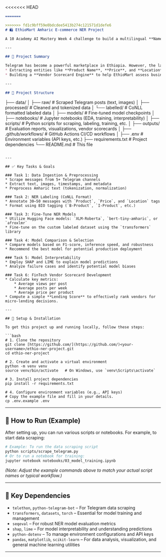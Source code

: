 <<<<<<< HEAD
```markdown
=======

>>>>>>> fd1c9bff59e0bdcdee5413b274c121571d1defe6
# 🛍️ EthioMart Amharic E-commerce NER Project

A 10 Academy AI Mastery Week 4 challenge to build a multilingual **Named Entity Recognition (NER)** system that extracts business-critical entities from Amharic Telegram messages. This project supports **EthioMart's vision** to centralize e-commerce activity and enable smart vendor evaluation for micro-lending.

---

## 📌 Project Summary

Telegram has become a powerful marketplace in Ethiopia. However, the lack of structure across vendor posts makes automation and analysis difficult. We aim to solve this by:
* Extracting entities like **Product Name**, **Price**, and **Location** from unstructured Amharic messages.
* Building a **Vendor Scorecard Engine** to help EthioMart assess business performance for **micro-lending** decisions.

---

## 📁 Project Structure

```

├── data/
│   ├── raw/                 \# Scraped Telegram posts (text, images)
│   ├── processed/           \# Cleaned and tokenized data
│   └── labelled/            \# CoNLL formatted labeled data
│
├── models/                  \# Fine-tuned model checkpoints
│
├── notebooks/               \# Jupyter notebooks (EDA, training, interpretability)
│
├── scripts/                 \# Python scripts for scraping, labeling, training, etc.
│
├── outputs/                 \# Evaluation reports, visualizations, vendor scorecards
│
├── .github/workflows/       \# GitHub Actions CI/CD workflows
│
├── .env                     \# Environment variables (API keys, etc.)
├── requirements.txt         \# Project dependencies
└── README.md                \# This file

````

---

## ✅ Key Tasks & Goals

### Task 1: Data Ingestion & Preprocessing
* Scrape messages from 5+ Telegram channels
* Extract text, images, timestamps, and metadata
* Preprocess Amharic text (tokenization, normalization)

### Task 2: NER Labeling (CoNLL Format)
* Annotate 30–50 messages with `Product`, `Price`, and `Location` tags
* Format using BIO tagging (`B-Product`, `I-Product`, etc.)

### Task 3: Fine-Tune NER Models
* Utilize Hugging Face models: `XLM-Roberta`, `bert-tiny-amharic`, or `afroxlmr`
* Fine-tune on the custom labeled dataset using the `transformers` library

### Task 4: Model Comparison & Selection
* Compare models based on F1-score, inference speed, and robustness
* Recommend the best model for potential production deployment

### Task 5: Model Interpretability
* Employ SHAP and LIME to explain model predictions
* Analyze failure cases and identify potential model biases

### Task 6: FinTech Vendor Scorecard Development
* Calculate key metrics:
    * Average views per post
    * Average posts per week
    * Average price per product
* Compute a simple **Lending Score** to effectively rank vendors for micro-lending decisions.

---

## 🚀 Setup & Installation

To get this project up and running locally, follow these steps:

```bash
# 1. Clone the repository
git clone [https://github.com/](https://github.com/)<your-username>/ethio-ner-project.git
cd ethio-ner-project

# 2. Create and activate a virtual environment
python -m venv venv
source venv/bin/activate   # On Windows, use `venv\Scripts\activate`

# 3. Install project dependencies
pip install -r requirements.txt

# 4. Configure environment variables (e.g., API keys)
# Copy the example file and fill in your details.
cp .env.example .env
````

-----

## 🏃 How to Run (Example)

After setting up, you can run various scripts or notebooks. For example, to start data scraping:

```bash
# Example: To run the data scraping script
python scripts/scrape_telegram.py
# Or to run a notebook for training:
jupyter notebook notebooks/03_model_training.ipynb
```

*(Note: Adjust the example commands above to match your actual script names or typical workflow.)*

-----

## 🔑 Key Dependencies

  * `telethon`, `python-telegram-bot` – For Telegram data scraping
  * `transformers`, `datasets`, `torch` – Essential for model training and management
  * `seqeval` – For robust NER model evaluation metrics
  * `shap`, `lime` – For model interpretability and understanding predictions
  * `python-dotenv` – To manage environment configurations and API keys
  * `pandas`, `matplotlib`, `scikit-learn` – For data analysis, visualization, and general machine learning utilities

-----


